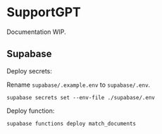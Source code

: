 # SupportGPT

Documentation WIP.

## Supabase

Deploy secrets:

Rename `supabase/.example.env` to `supabase/.env`.

```
supabase secrets set --env-file ./supabase/.env
```

Deploy function:

```
supabase functions deploy match_documents
```
